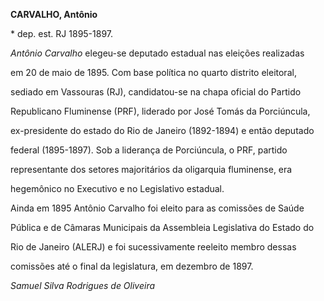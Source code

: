 **CARVALHO, Antônio**



\* dep. est. RJ 1895-1897.



*Antônio Carvalho* elegeu-se deputado estadual nas eleições realizadas

em 20 de maio de 1895. Com base política no quarto distrito eleitoral,

sediado em Vassouras (RJ), candidatou-se na chapa oficial do Partido

Republicano Fluminense (PRF), liderado por José Tomás da Porciúncula,

ex-presidente do estado do Rio de Janeiro (1892-1894) e então deputado

federal (1895-1897). Sob a liderança de Porciúncula, o PRF, partido

representante dos setores majoritários da oligarquia fluminense, era

hegemônico no Executivo e no Legislativo estadual.



Ainda em 1895 Antônio Carvalho foi eleito para as comissões de Saúde

Pública e de Câmaras Municipais da Assembleia Legislativa do Estado do

Rio de Janeiro (ALERJ) e foi sucessivamente reeleito membro dessas

comissões até o final da legislatura, em dezembro de 1897.



*Samuel Silva Rodrigues de Oliveira*



